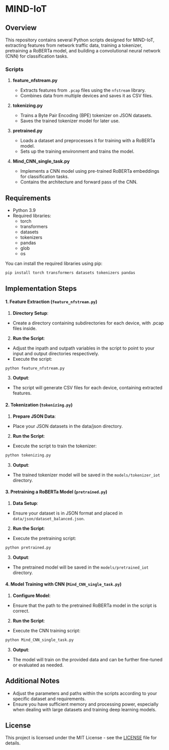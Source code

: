 # MIND-IoT

## Overview

This repository contains several Python scripts designed for MIND-IoT, extracting features from network traffic data, training a tokenizer, pretraining a RoBERTa model, and building a convolutional neural network (CNN) for classification tasks.

### Scripts
1. **feature_nfstream.py**
   - Extracts features from `.pcap` files using the `nfstream` library.
   - Combines data from multiple devices and saves it as CSV files.
  
2. **tokenizing.py**
   - Trains a Byte Pair Encoding (BPE) tokenizer on JSON datasets.
   - Saves the trained tokenizer model for later use.

3. **pretrained.py**
   - Loads a dataset and preprocesses it for training with a RoBERTa model.
   - Sets up the training environment and trains the model.

4. **Mind_CNN_single_task.py**
   - Implements a CNN model using pre-trained RoBERTa embeddings for classification tasks.
   - Contains the architecture and forward pass of the CNN.

## Requirements
- Python 3.9
- Required libraries:
    - torch
    - transformers
    - datasets
    - tokenizers
    - pandas
    - glob
    - os

You can install the required libraries using pip:

```bash
pip install torch transformers datasets tokenizers pandas
```
## Implementation Steps
#### 1. Feature Extraction (`feature_nfstream.py`)
1. **Directory Setup**:
* Create a directory containing subdirectories for each device, with .pcap files inside.

2. **Run the Script**:
* Adjust the inpath and outpath variables in the script to point to your input and output directories respectively.
* Execute the script:
```bash
python feature_nfstream.py
```
3. **Output**:

* The script will generate CSV files for each device, containing extracted features.

#### 2. Tokenization (`tokenizing.py`)
1. **Prepare JSON Data**:
* Place your JSON datasets in the data/json directory.

2. **Run the Script**:
* Execute the script to train the tokenizer:
```bash
python tokenizing.py
```
3. **Output**:
* The trained tokenizer model will be saved in the `models/tokenizer_iot` directory.

#### 3. Pretraining a RoBERTa Model (`pretrained.py`)
1. **Data Setup**:
* Ensure your dataset is in JSON format and placed in `data/json/dataset_balanced.json`.

2. **Run the Script**:
* Execute the pretraining script:
```bash
python pretrained.py
```
3. **Output**:
* The pretrained model will be saved in the `models/pretrained_iot` directory.

#### 4. Model Training with CNN (`Mind_CNN_single_task.py`)
1. **Configure Model**:
* Ensure that the path to the pretrained RoBERTa model in the script is correct.

2. **Run the Script**:
* Execute the CNN training script:
```bash
python Mind_CNN_single_task.py
```
3. **Output**:
* The model will train on the provided data and can be further fine-tuned or evaluated as needed.

## Additional Notes
* Adjust the parameters and paths within the scripts according to your specific dataset and requirements.
* Ensure you have sufficient memory and processing power, especially when dealing with large datasets and training deep learning models.

## License
This project is licensed under the MIT License - see the [LICENSE](LICENSE) file for details.
